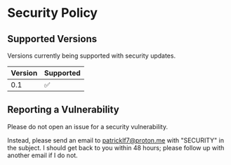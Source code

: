 # Security Policy

## Supported Versions

Versions currently being supported with security updates.

| Version | Supported          |
| ------- | ------------------ |
| 0.1     | :white_check_mark: |

## Reporting a Vulnerability
Please do not open an issue for a security vulnerability.

Instead, please send an email to patricklf7@proton.me with "SECURITY" in the subject. I should get back to you within 48 hours; please follow up with another email if I do not.
